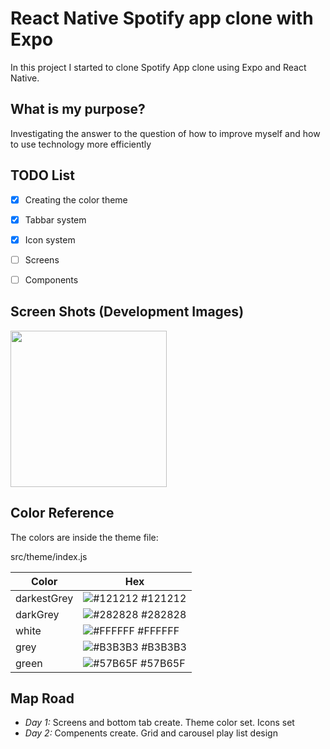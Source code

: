 
# React Native Spotify app clone with Expo

In this project I started to clone Spotify App clone using Expo and React Native.

## What is my purpose?

Investigating the answer to the question of how to improve myself and how to use technology more efficiently
## TODO List

- [x] Creating the color theme
- [x] Tabbar system
- [x] Icon system
- [ ] Screens
- [ ] Components


## Screen Shots (Development Images)

<img src="https://i.hizliresim.com/ivz02yu.png" width="250px">



## Color Reference

The colors are inside the theme file:

src/theme/index.js

| Color             | Hex                                                                |
| ----------------- | ------------------------------------------------------------------ |
| darkestGrey | ![#121212](https://via.placeholder.com/10/121212?text=+) #121212 |
| darkGrey | ![#282828](https://via.placeholder.com/10/282828?text=+) #282828 |
| white | ![#FFFFFF](https://via.placeholder.com/10/FFFFFF?text=+) #FFFFFF |
| grey | ![#B3B3B3](https://via.placeholder.com/10/B3B3B3?text=+) #B3B3B3 | 
| green | ![#57B65F](https://via.placeholder.com/10/57B65F?text=+) #57B65F | 




## Map Road

- _Day 1:_  Screens and bottom tab create.  Theme color set. Icons set
- _Day 2:_  Compenents create. Grid and carousel play list design
